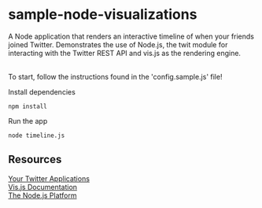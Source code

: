 sample-node-visualizations
=================================

A Node application that renders an interactive timeline of when your friends joined Twitter.  Demonstrates the use of Node.js, the twit module for interacting with the Twitter REST API and vis.js as the rendering engine.
<br /><br />

To start, follow the instructions found in the 'config.sample.js' file!

Install dependencies

    npm install
  
Run the app

    node timeline.js
    
Resources
---------
<a href="https://apps.twitter.com/">Your Twitter Applications</a><br />
<a href="http://visjs.org/">Vis.js Documentation</a><br />
<a href="http://nodejs.org/">The Node.js Platform</a>

